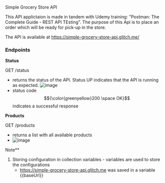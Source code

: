 Simple Grocery Store API

This API applictaion is made in tandem with Udemy training: "Postman: The Complete Guide - REST API TEsting".
The purpose of this Api is to place an order which will be ready for pick-up in the store.

The API is available at https://simple-grocery-store-api.glitch.me/

### Endpoints

**Status**

GET /status
  -  returns the status of the API. Status UP indicates that the API is running as expected.
    ![image](https://github.com/user-attachments/assets/e4771fc2-a09f-4d37-b397-dd9e45c3d230)
- status code $${\color{greenyellow}200 \space OK}$$ indicates a successful response

**Products**

 GET /products
 
   -  returns a list with all available products
   - ![image](https://github.com/user-attachments/assets/c5bb32ac-39b5-4614-b96b-395f1c079518)



  Note**
1. Storing configuration in collection variables - variables are used to store the configurations
     - https://simple-grocery-store-api.glitch.me was saved in a variable {{baseUrl}}
